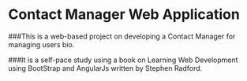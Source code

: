 # Contact Manager Web Application
###This is a web-based project on developing a Contact Manager for managing users bio.

###It is a self-pace study using a book on Learning Web Development using BootStrap and AngularJs written by Stephen Radford.
